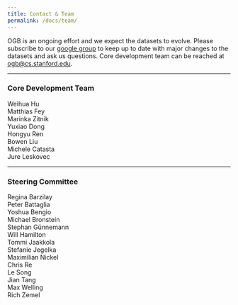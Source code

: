 ```yaml
---
title: Contact & Team
permalink: /docs/team/
---
```


OGB is an ongoing effort and we expect the datasets to evolve. Please subscribe to our [google group](https://groups.google.com/forum/#!forum/open-graph-benchmark) to keep up to date with major changes to the datasets and ask us questions. Core development team can be reached at <ogb@cs.stanford.edu>. 

----

### Core Development Team
Weihua Hu  <br/> Matthias Fey  <br/> Marinka Zitnik <br/> Yuxiao Dong <br/> Hongyu Ren <br/> Bowen Liu <br/> Michele Catasta <br/> Jure Leskovec


------

### Steering Committee
Regina Barzilay <br/> Peter Battaglia <br/> Yoshua Bengio<br/> Michael Bronstein<br/> Stephan Günnemann<br/> Will Hamilton<br/> Tommi Jaakkola<br/> Stefanie Jegelka<br/> Maximilian Nickel<br/> Chris Re<br/> Le Song<br/> Jian Tang<br/> Max Welling<br/> Rich Zemel